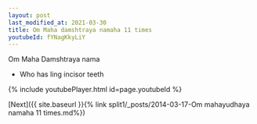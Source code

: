 ```yaml
---
layout: post
last_modified_at: 2021-03-30
title: Om Maha damshtraya namaha 11 times
youtubeId: fYNagKkyLiY
---
```

 
 
Om Maha Damshtraya nama 
 
 -  Who has ling incisor teeth 
 
  
 
  
 
 
 
 
 
 


{% include youtubePlayer.html id=page.youtubeId %}
 
[Next]({{ site.baseurl }}{% link  split1/_posts/2014-03-17-Om mahayudhaya namaha 11 times.md%})
 
